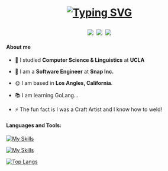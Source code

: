 <h1 align="center">

  
  <!-- https://github.com/DenverCoder1/readme-typing-svg?tab=readme-ov-file -->
  <a href="https://github.com/sonyakim-dev"><img src="https://readme-typing-svg.demolab.com?font=VT323&size=40&pause=1000&color=5EF74B&background=AFA0FF00&center=true&vCenter=true&width=435&height=30&lines=Welcome+to+Sonya+Kim's+Repo;Let's+go!" alt="Typing SVG"/></a>
</h1>

<!-- https://github.com/alexandresanlim/Badges4-README.md-Profile -->
<div align="center">
  <a href="https://www.linkedin.com/in/sonya-kim/" target="_blank"><img src="https://img.shields.io/badge/LinkedIn-0077B5?style=for-the-badge&logo=linkedin&logoColor=white" /></a>&nbsp;
  <a href="https://sonyakim.com/" target="_blank"><img src="https://img.shields.io/badge/Portfolio-255E63?style=for-the-badge&logo=About.me&logoColor=white" /></a>&nbsp;
  <a href="https://github.com/sonyakim-dev/" target="_blank"><img src="https://img.shields.io/badge/GitHub-100000?style=for-the-badge&logo=github&logoColor=white" /></a>
</div>


<h4 align="left">About me</h4>

- 🔭 I studied <b>Computer Science & Linguistics</b> at <b>UCLA</b>

- 🌱 I am a <b>Software Engineer</b> at <b>Snap Inc.</b>

- 🌞 I am based in <b>Los Angles, California</b>.
  
- 📚 I am learning GoLang...

- ⚡ The fun fact is I was a Craft Artist and I know how to weld!


<!--
<h4 align="left">Project Highlight</h4>

YouBelong | Today is a Holiday | IceMan
:-------------------------:|:-------------------------:|:-------------------------:
<a href="https://github.com/sonyakim-dev/YouBelong"><img src="https://github.com/sonyakim-dev/git-practice/blob/main/sonya-small.gif?raw=true" width="180"/></a> | <a href="https://github.com/sonyakim-dev/today-is-holiday"><img src="https://github.com/sonyakim-dev/sonyakim-dev/blob/main/today-is-holiday/sample.gif?raw=true" width=400/></a> | <a href="https://github.com/sonyakim-dev/CS30-Project4-IceMan"><img src="https://github.com/sonyakim-dev/CS30-Project4-IceMan/blob/main/iceman-sample.png?raw=true" width=300/></a>
-->



<h4 align="left">Languages and Tools:</h4>

<!-- https://github.com/tandpfun/skill-icons?tab=readme-ov-file#icons-list -->
[![My Skills](https://skillicons.dev/icons?i=go,python,ts,js,java,haskell,cpp,c,html,css,bash)](https://skillicons.dev)

[![My Skills](https://skillicons.dev/icons?i=react,vue,docker,gcp,aws,kubernetes,postgres,supabase,grafana,ps,ai)](https://skillicons.dev)


<!-- https://github.com/anuraghazra/github-readme-stats?tab=readme-ov-file -->
[![Top Langs](https://github-readme-stats.vercel.app/api/top-langs/?username=sonyakim-dev&layout=compact&theme=dark)](https://github.com/anuraghazra/github-readme-stats)

